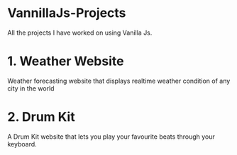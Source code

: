 # VannillaJs-Projects
All the projects I have worked on using Vanilla Js.

# 1. Weather Website
Weather forecasting website that displays realtime weather condition of any city in the world

# 2. Drum Kit 
A Drum Kit website that lets you play your favourite beats through your keyboard.

